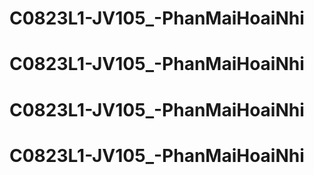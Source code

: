 # C0823L1-JV105_-PhanMaiHoaiNhi
# C0823L1-JV105_-PhanMaiHoaiNhi
# C0823L1-JV105_-PhanMaiHoaiNhi
# C0823L1-JV105_-PhanMaiHoaiNhi
